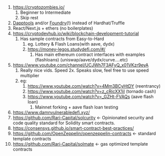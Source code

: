 1. https://cryptozombies.io/
    1. Beginner to Intermediate
    2. Skip rest
3. [Dapptools](https://github.com/dapphub/dapptools) and/or [Foundry](https://github.com/gakonst/foundry)(!) instead of Hardhat/Truffle
4. React/Next.js + ethers (no boilerplates)
5. https://cryptodevhub.io/wiki/blockchain-development-tutorial
    1. Has sample contracts from Easy-to-Hard
        1. eg. Lottery & Flash Loans(with aave, dydx)
        2. https://money-legos.studydefi.com/#/
            1. Has main ethereum contract interfaces with examples (flashloans) (uniswap/aave/dydx/curve....etc)
6. https://www.youtube.com/channel/UCJWh7F3AFyQ_x01VKzr9eyA
    1. Really nice vids. Speed 2x. Speaks slow, feel free to use speed multiplier
    2. eg:
        1. https://www.youtube.com/watch?v=4Mm3BCyHtDY (reentrancy)
        2. https://www.youtube.com/watch?v=z_cRicXX1jI (tornado cash)
        3. https://www.youtube.com/watch?v=_GZHt-FVAQs (aave flash loan)
            1. Mainnet forking + aave flash loan testing
7. https://www.damnvulnerabledefi.xyz/
8. https://github.com/Rari-Capital/solcurity <- Opinionated security and code quality standard for Solidity smart contracts.
9. https://consensys.github.io/smart-contract-best-practices/
10. https://github.com/OpenZeppelin/openzeppelin-contracts <- standard template contracts
11. https://github.com/Rari-Capital/solmate <- gas optimized template contracts
